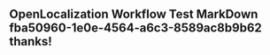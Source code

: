 <properties
ms.topic="hero-topic1"
ms.test1="hero-topic"
ms.test2="test"/>

## OpenLocalization Workflow Test MarkDown fba50960-1e0e-4564-a6c3-8589ac8b9b62 thanks!

